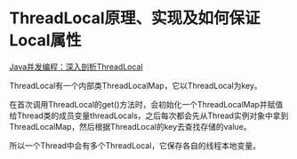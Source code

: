 # ThreadLocal原理、实现及如何保证Local属性

[Java并发编程：深入剖析ThreadLocal](https://www.cnblogs.com/dolphin0520/p/3920407.html)

ThreadLocal有一个内部类ThreadLocalMap，它以ThreadLocal为key。

在首次调用ThreadLocal的get()方法时，会初始化一个ThreadLocalMap并赋值给Thread类的成员变量threadLocals，之后每次都会先从Thread实例对象中拿到ThreadLocalMap，然后根据ThreadLocal的key去查找存储的value。

所以一个Thread中会有多个ThreadLocal，它保存各自的线程本地变量。